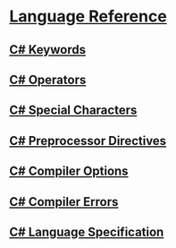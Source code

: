 # [Language Reference](index.md)
## [C# Keywords](keywords/)
## [C# Operators](operators/)
## [C# Special Characters](tokens/)

## [C# Preprocessor Directives](preprocessor-directives/)
## [C# Compiler Options](compiler-options/)
## [C# Compiler Errors](compiler-messages/)
## [C# Language Specification](language-specification.md)
